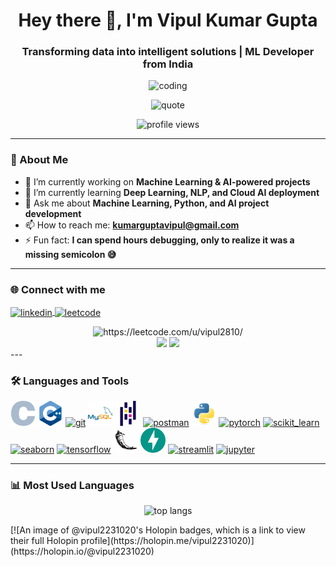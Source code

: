 <h1 align="center">Hey there 👋, I'm Vipul Kumar Gupta</h1>
<h3 align="center">Transforming data into intelligent solutions | ML Developer from India</h3>

<!-- Coding GIF Right Side -->
<div align="center">
  <img alt="coding" width="400" src="https://github.com/user-attachments/assets/031bb7be-5988-4eb0-993f-daa35a9c1fb8" />
</div>

<p align="center">
  <img src="https://quotes-github-readme.vercel.app/api?type=horizontal&theme=radical" alt="quote" />
</p>

<p align="center">
  <img src="https://komarev.com/ghpvc/?username=vipul2231020&label=Profile%20views&color=0e75b6&style=flat" alt="profile views" />
</p>

---

### 🚀 About Me  
- 🔭 I’m currently working on **Machine Learning & AI-powered projects**  
- 🌱 I’m currently learning **Deep Learning, NLP, and Cloud AI deployment**  
- 💬 Ask me about **Machine Learning, Python, and AI project development**  
- 📫 How to reach me: **kumarguptavipul@gmail.com**  
- ⚡ Fun fact: **I can spend hours debugging, only to realize it was a missing semicolon 😅**  

---

### 🌐 Connect with me  
<p align="left">
<a href="https://www.linkedin.com/in/vipul-kumar-gupta-30bb3227a/" target="blank">
  <img align="center" src="https://raw.githubusercontent.com/rahuldkjain/github-profile-readme-generator/master/src/images/icons/Social/linked-in-alt.svg" alt="linkedin" height="30" width="40" />
</a>
<a href="https://leetcode.com/u/vipul2810/" target="blank">
  <img align="center" src="https://raw.githubusercontent.com/rahuldkjain/github-profile-readme-generator/master/src/images/icons/Social/leet-code.svg" alt="leetcode" height="30" width="40" />
</a>
</p>

<!-- LeetCode Badge -->
<div align="center">
  <img src="https://leetcard.jacoblin.cool/vipul2810?theme=dark&ext=contest" alt="https://leetcode.com/u/vipul2810/" />
</div>

<!-- LeetCode Badges -->
<div align="center">
  <img src="https://img.shields.io/badge/LeetCode-100%20Days%20Badge-orange?style=for-the-badge&logo=leetcode" />
  <img src="https://img.shields.io/badge/LeetCode-50%20Days%20Badge-blue?style=for-the-badge&logo=leetcode" />
</div>
---

### 🛠️ Languages and Tools  
<p align="left"> 
  <a href="https://www.cprogramming.com/" target="_blank"><img src="https://raw.githubusercontent.com/devicons/devicon/master/icons/c/c-original.svg" alt="c" width="40" height="40"/></a>
  <a href="https://www.w3schools.com/cpp/" target="_blank"><img src="https://raw.githubusercontent.com/devicons/devicon/master/icons/cplusplus/cplusplus-original.svg" alt="cplusplus" width="40" height="40"/></a>
  <a href="https://git-scm.com/" target="_blank"><img src="https://www.vectorlogo.zone/logos/git-scm/git-scm-icon.svg" alt="git" width="40" height="40"/></a>
  <a href="https://www.mysql.com/" target="_blank"><img src="https://raw.githubusercontent.com/devicons/devicon/master/icons/mysql/mysql-original-wordmark.svg" alt="mysql" width="40" height="40"/></a>
  <a href="https://pandas.pydata.org/" target="_blank"><img src="https://raw.githubusercontent.com/devicons/devicon/2ae2a900d2f041da66e950e4d48052658d850630/icons/pandas/pandas-original.svg" alt="pandas" width="40" height="40"/></a>
  <a href="https://postman.com" target="_blank"><img src="https://www.vectorlogo.zone/logos/getpostman/getpostman-icon.svg" alt="postman" width="40" height="40"/></a>
  <a href="https://www.python.org" target="_blank"><img src="https://raw.githubusercontent.com/devicons/devicon/master/icons/python/python-original.svg" alt="python" width="40" height="40"/></a>
  <a href="https://pytorch.org/" target="_blank"><img src="https://www.vectorlogo.zone/logos/pytorch/pytorch-icon.svg" alt="pytorch" width="40" height="40"/></a>
  <a href="https://scikit-learn.org/" target="_blank"><img src="https://upload.wikimedia.org/wikipedia/commons/0/05/Scikit_learn_logo_small.svg" alt="scikit_learn" width="40" height="40"/></a>
  <a href="https://seaborn.pydata.org/" target="_blank"><img src="https://seaborn.pydata.org/_images/logo-mark-lightbg.svg" alt="seaborn" width="40" height="40"/></a>
  <a href="https://www.tensorflow.org" target="_blank"><img src="https://www.vectorlogo.zone/logos/tensorflow/tensorflow-icon.svg" alt="tensorflow" width="40" height="40"/></a>
  <a href="https://flask.palletsprojects.com/" target="_blank"><img src="https://raw.githubusercontent.com/devicons/devicon/master/icons/flask/flask-original.svg" alt="flask" width="40" height="40"/></a>
  <a href="https://fastapi.tiangolo.com/" target="_blank"><img src="https://raw.githubusercontent.com/devicons/devicon/master/icons/fastapi/fastapi-original.svg" alt="fastapi" width="40" height="40"/></a>
  <a href="https://streamlit.io/" target="_blank"><img src="https://streamlit.io/images/brand/streamlit-mark-color.svg" alt="streamlit" width="40" height="40"/></a>
  <a href="https://jupyter.org/" target="_blank"><img src="https://upload.wikimedia.org/wikipedia/commons/3/38/Jupyter_logo.svg" alt="jupyter" width="40" height="40"/></a>
  
</p>


---

### 📊 Most Used Languages  
<p align="center">
  <img src="https://github-readme-stats.vercel.app/api/top-langs?username=vipul2231020&show_icons=true&locale=en&layout=compact&theme=tokyonight" alt="top langs" />
</p>
[![An image of @vipul2231020's Holopin badges, which is a link to view their full Holopin profile](https://holopin.me/vipul2231020)](https://holopin.io/@vipul2231020)
